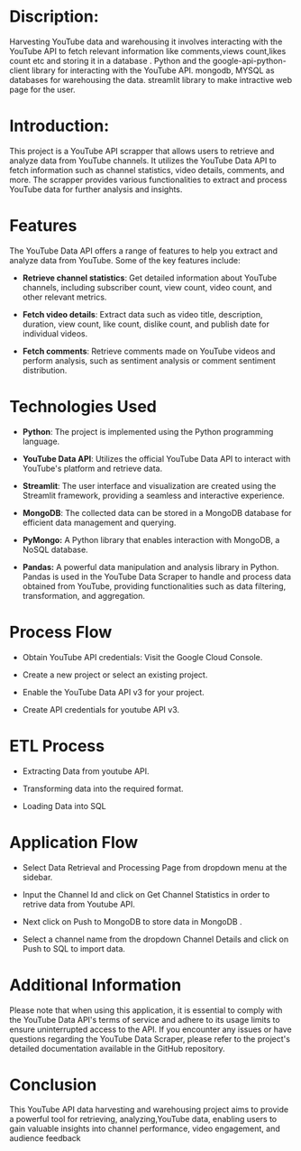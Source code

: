 # **Discription:**

Harvesting YouTube data and warehousing it involves interacting with the YouTube API to fetch relevant information like comments,views count,likes count etc and storing it in a database . Python and the google-api-python-client library for interacting with the YouTube API.
mongodb, MYSQL as  databases for warehousing the data.
streamlit library to make intractive web page for the user.


# **Introduction:**

This project is a YouTube API scrapper that allows users to retrieve and analyze data from YouTube channels. It utilizes the YouTube Data API to fetch information such as channel statistics, video details, comments, and more. The scrapper provides various functionalities to extract and process YouTube data for further analysis and insights.

# **Features**

The YouTube Data API offers a range of features to help you extract and analyze data from YouTube. Some of the key features include:

+ **Retrieve channel statistics**: Get detailed information about YouTube channels, including subscriber count, view count, video count, and other relevant metrics.

+ **Fetch video details**: Extract data such as video title, description, duration, view count, like count, dislike count, and publish date for individual videos.

+ **Fetch comments**: Retrieve comments made on YouTube videos and perform analysis, such as sentiment analysis or comment sentiment distribution.


# **Technologies Used**

+ **Python**: The project is implemented using the Python programming language.

+ **YouTube Data API**: Utilizes the official YouTube Data API to interact with YouTube's platform and retrieve data.

+ **Streamlit**: The user interface and visualization are created using the Streamlit framework, providing a seamless and interactive experience.

+ **MongoDB**: The collected data can be stored in a MongoDB database for efficient data management and querying.

+ **PyMongo:** A Python library that enables interaction with MongoDB, a NoSQL database.

+ **Pandas:** A powerful data manipulation and analysis library in Python. Pandas is used in the YouTube Data Scraper to handle and process data obtained from YouTube, providing functionalities such as data filtering, transformation, and aggregation.

# **Process Flow**

+ Obtain YouTube API credentials: Visit the Google Cloud Console.

+ Create a new project or select an existing project.

+ Enable the YouTube Data API v3 for your project.

+ Create API credentials for youtube API v3.

# **ETL Process**

+ Extracting Data from youtube API.

+ Transforming data into the required format.

+ Loading Data into SQL

# **Application Flow**

+ Select Data Retrieval and Processing Page from dropdown menu at the sidebar.

+ Input the Channel Id and click on Get Channel Statistics in order to retrive data from Youtube API.

+ Next click on Push to MongoDB to store data in MongoDB .

+ Select a channel name from the dropdown Channel Details and click on Push to SQL to import data.




# **Additional Information**

Please note that when using this application, it is essential to comply with the YouTube Data API's terms of service and adhere to its usage limits to ensure uninterrupted access to the API. If you encounter any issues or have questions regarding the YouTube Data Scraper, please refer to the project's detailed documentation available in the GitHub repository.

# **Conclusion**
This YouTube API data harvesting and warehousing project aims to provide a powerful tool for retrieving, analyzing,YouTube data, enabling users to gain valuable insights into channel performance, video engagement, and audience feedback
